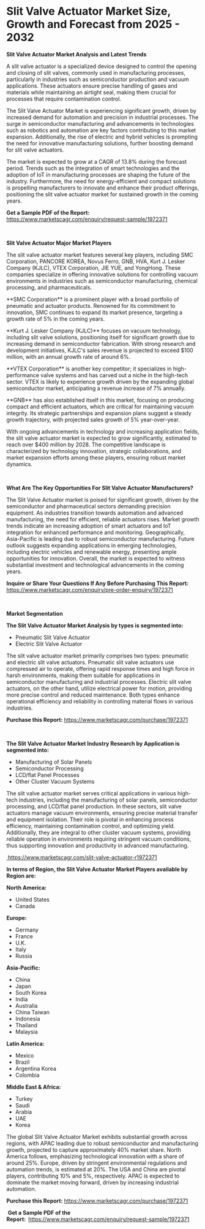 <p><h1>Slit Valve Actuator Market Size, Growth and Forecast from 2025 - 2032</h1></p><p><strong>Slit Valve Actuator Market Analysis and Latest Trends</strong></p>
<p><p>A slit valve actuator is a specialized device designed to control the opening and closing of slit valves, commonly used in manufacturing processes, particularly in industries such as semiconductor production and vacuum applications. These actuators ensure precise handling of gases and materials while maintaining an airtight seal, making them crucial for processes that require contamination control.</p><p>The Slit Valve Actuator Market is experiencing significant growth, driven by increased demand for automation and precision in industrial processes. The surge in semiconductor manufacturing and advancements in technologies such as robotics and automation are key factors contributing to this market expansion. Additionally, the rise of electric and hybrid vehicles is prompting the need for innovative manufacturing solutions, further boosting demand for slit valve actuators.</p><p>The market is expected to grow at a CAGR of 13.8% during the forecast period. Trends such as the integration of smart technologies and the adoption of IoT in manufacturing processes are shaping the future of the industry. Furthermore, the need for energy-efficient and compact solutions is propelling manufacturers to innovate and enhance their product offerings, positioning the slit valve actuator market for sustained growth in the coming years.</p></p>
<p><strong>Get a Sample PDF of the Report:&nbsp;</strong> <a href="https://www.marketscagr.com/enquiry/request-sample/1972371?utm_campaign=2799&utm_medium=2&utm_source=Github&utm_content=ia&utm_term=12042025&utm_id=slit-valve-actuator">https://www.marketscagr.com/enquiry/request-sample/1972371</a></p>
<p>&nbsp;</p>
<p><strong>Slit Valve Actuator Major Market Players</strong></p>
<p><p>The slit valve actuator market features several key players, including SMC Corporation, PANCORE KOREA, Novus Ferro, GNB, HVA, Kurt J. Lesker Company (KJLC), VTEX Corporation, JIE YUE, and YongHong. These companies specialize in offering innovative solutions for controlling vacuum environments in industries such as semiconductor manufacturing, chemical processing, and pharmaceuticals.</p><p>**SMC Corporation** is a prominent player with a broad portfolio of pneumatic and actuator products. Renowned for its commitment to innovation, SMC continues to expand its market presence, targeting a growth rate of 5% in the coming years. </p><p>**Kurt J. Lesker Company (KJLC)** focuses on vacuum technology, including slit valve solutions, positioning itself for significant growth due to increasing demand in semiconductor fabrication. With strong research and development initiatives, KJLC's sales revenue is projected to exceed $100 million, with an annual growth rate of around 6%.</p><p>**VTEX Corporation** is another key competitor; it specializes in high-performance valve systems and has carved out a niche in the high-tech sector. VTEX is likely to experience growth driven by the expanding global semiconductor market, anticipating a revenue increase of 7% annually.</p><p>**GNB** has also established itself in this market, focusing on producing compact and efficient actuators, which are critical for maintaining vacuum integrity. Its strategic partnerships and expansion plans suggest a steady growth trajectory, with projected sales growth of 5% year-over-year.</p><p>With ongoing advancements in technology and increasing application fields, the slit valve actuator market is expected to grow significantly, estimated to reach over $400 million by 2028. The competitive landscape is characterized by technology innovation, strategic collaborations, and market expansion efforts among these players, ensuring robust market dynamics.</p></p>
<p>&nbsp;</p>
<p><strong>What Are The Key Opportunities For Slit Valve Actuator Manufacturers?</strong></p>
<p><p>The Slit Valve Actuator market is poised for significant growth, driven by the semiconductor and pharmaceutical sectors demanding precision equipment. As industries transition towards automation and advanced manufacturing, the need for efficient, reliable actuators rises. Market growth trends indicate an increasing adoption of smart actuators and IoT integration for enhanced performance and monitoring. Geographically, Asia-Pacific is leading due to robust semiconductor manufacturing. Future outlook suggests expanding applications in emerging technologies, including electric vehicles and renewable energy, presenting ample opportunities for innovation. Overall, the market is expected to witness substantial investment and technological advancements in the coming years.</p></p>
<p><strong>Inquire or Share Your Questions If Any Before Purchasing This Report:</strong> <a href="https://www.marketscagr.com/enquiry/pre-order-enquiry/1972371?utm_campaign=2799&utm_medium=2&utm_source=Github&utm_content=ia&utm_term=12042025&utm_id=slit-valve-actuator">https://www.marketscagr.com/enquiry/pre-order-enquiry/1972371</a></p>
<p>&nbsp;</p>
<p><strong>Market Segmentation</strong></p>
<p><strong>The Slit Valve Actuator Market Analysis by types is segmented into:</strong></p>
<p><ul><li>Pneumatic Slit Valve Actuator</li><li>Electric Slit Valve Actuator</li></ul></p>
<p><p>The slit valve actuator market primarily comprises two types: pneumatic and electric slit valve actuators. Pneumatic slit valve actuators use compressed air to operate, offering rapid response times and high force in harsh environments, making them suitable for applications in semiconductor manufacturing and industrial processes. Electric slit valve actuators, on the other hand, utilize electrical power for motion, providing more precise control and reduced maintenance. Both types enhance operational efficiency and reliability in controlling material flows in various industries.</p></p>
<p><strong>Purchase this Report:&nbsp;</strong><a href="https://www.marketscagr.com/purchase/1972371?utm_campaign=2799&utm_medium=2&utm_source=Github&utm_content=ia&utm_term=12042025&utm_id=slit-valve-actuator">https://www.marketscagr.com/purchase/1972371</a></p>
<p>&nbsp;</p>
<p><strong>The Slit Valve Actuator Market Industry Research by Application is segmented into:</strong></p>
<p><ul><li>Manufacturing of Solar Panels</li><li>Semiconductor Processing</li><li>LCD/flat Panel Processes</li><li>Other Cluster Vacuum Systems</li></ul></p>
<p><p>The slit valve actuator market serves critical applications in various high-tech industries, including the manufacturing of solar panels, semiconductor processing, and LCD/flat panel production. In these sectors, slit valve actuators manage vacuum environments, ensuring precise material transfer and equipment isolation. Their role is pivotal in enhancing process efficiency, maintaining contamination control, and optimizing yield. Additionally, they are integral to other cluster vacuum systems, providing reliable operation in environments requiring stringent vacuum conditions, thus supporting innovation and productivity in advanced manufacturing.</p></p>
<p><a href="https://www.marketscagr.com/slit-valve-actuator-r1972371?utm_campaign=2799&utm_medium=2&utm_source=Github&utm_content=ia&utm_term=12042025&utm_id=slit-valve-actuator">&nbsp;https://www.marketscagr.com/slit-valve-actuator-r1972371</a></p>
<p><strong>In terms of Region, the Slit Valve Actuator Market Players available by Region are:</strong></p>
<p>
    <p> <strong> North America: </strong>
        <ul>
            <li>United States</li>
            <li>Canada</li>
        </ul>
        </p> 
    <p> <strong> Europe: </strong>
        <ul>
            <li>Germany</li>
            <li>France</li>
            <li>U.K.</li>
            <li>Italy</li>
            <li>Russia</li>
        </ul>
        </p> 
    <p> <strong> Asia-Pacific: </strong>
        <ul>
            <li>China</li>
            <li>Japan</li>
            <li>South Korea</li>
            <li>India</li>
            <li>Australia</li>
            <li>China Taiwan</li>
            <li>Indonesia</li>
            <li>Thailand</li>
            <li>Malaysia</li>
        </ul>
        </p> 
    <p> <strong> Latin America: </strong>
        <ul>
            <li>Mexico</li>
            <li>Brazil</li>
            <li>Argentina Korea</li>
            <li>Colombia</li>
        </ul>
        </p> 
    <p> <strong> Middle East & Africa: </strong>
        <ul>
            <li>Turkey</li>
            <li>Saudi</li>
            <li>Arabia</li>
            <li>UAE</li>
            <li>Korea</li>
        </ul>
    </p>
    </p>
<p><p>The global Slit Valve Actuator Market exhibits substantial growth across regions, with APAC leading due to robust semiconductor and manufacturing growth, projected to capture approximately 40% market share. North America follows, emphasizing technological innovation with a share of around 25%. Europe, driven by stringent environmental regulations and automation trends, is estimated at 20%. The USA and China are pivotal players, contributing 10% and 5%, respectively. APAC is expected to dominate the market moving forward, driven by increasing industrial automation.</p></p>
<p><strong>Purchase this Report: </strong><a href="https://www.marketscagr.com/purchase/1972371?utm_campaign=2799&utm_medium=2&utm_source=Github&utm_content=ia&utm_term=12042025&utm_id=slit-valve-actuator">https://www.marketscagr.com/purchase/1972371</a></p>
<p>&nbsp;<strong>Get a Sample PDF of the Report:&nbsp;&nbsp;</strong><a href="https://www.marketscagr.com/enquiry/request-sample/1972371?utm_campaign=2799&utm_medium=2&utm_source=Github&utm_content=ia&utm_term=12042025&utm_id=slit-valve-actuator">https://www.marketscagr.com/enquiry/request-sample/1972371</a></p>
<p><strong></strong></p>
<p><p></p><p></p><p></p></p>